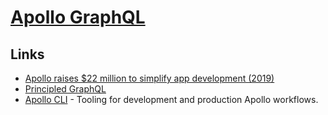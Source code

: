 # [Apollo GraphQL](https://www.apollographql.com/)

## Links

- [Apollo raises \$22 million to simplify app development (2019)](https://blog.apollographql.com/apollo-raises-22-million-to-simplify-app-development-ee30502c81b3)
- [Principled GraphQL](https://principledgraphql.com/)
- [Apollo CLI](https://github.com/apollographql/apollo-tooling) - Tooling for development and production Apollo workflows.
